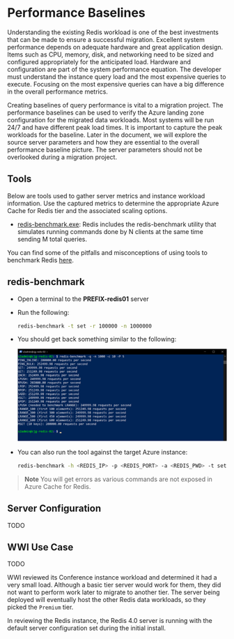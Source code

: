 # Performance Baselines

Understanding the existing Redis workload is one of the best investments that can be made to ensure a successful migration. Excellent system performance depends on adequate hardware and great application design.  Items such as CPU, memory, disk, and networking need to be sized and configured appropriately for the anticipated load. Hardware and configuration are part of the system performance equation.  The developer must understand the instance query load and the most expensive queries to execute. Focusing on the most expensive queries can have a big difference in the overall performance metrics.

Creating baselines of query performance is vital to a migration project. The performance baselines can be used to verify the Azure landing zone configuration for the migrated data workloads. Most systems will be run 24/7 and have different peak load times. It is important to capture the peak workloads for the baseline. Later in the document, we will explore the source server parameters and how they are essential to the overall performance baseline picture. The server parameters should not be overlooked during a migration project.

## Tools

Below are tools used to gather server metrics and instance workload information. Use the captured metrics to determine the appropriate Azure Cache for Redis tier and the associated scaling options.

- [redis-benchmark.exe](https://www.percona.com/software/instance-tools/percona-monitoring-and-management): Redis includes the redis-benchmark utility that simulates running commands done by N clients at the same time sending M total queries.

You can find some of the pitfalls and misconceptions of using tools to benchmark Redis [here](https://redis.io/topics/benchmarks).

## redis-benchmark

- Open a terminal to the **PREFIX-redis01** server
- Run the following:

    ```bash
    redis-benchmark -t set -r 100000 -n 1000000
    ```

- You should get back something similar to the following:

    ![output of redis-benchmark tool.](media/../../05_Appendix/media/redisbenchmark-local.png)

- You can also run the tool against the target Azure instance:

    ```bash
    redis-benchmark -h <REDIS_IP> -p <REDIS_PORT> -a <REDIS_PWD> -t set -r 100000 -n 1000000
    ```

> **Note** You will get errors as various commands are not exposed in Azure Cache for Redis.

## Server Configuration

TODO

## WWI Use Case

TODO

WWI reviewed its Conference instance workload and determined it had a very small load.  Although a basic tier server would work for them, they did not want to perform work later to migrate to another tier.  The server being deployed will eventually host the other Redis data workloads, so they picked the `Premium` tier.

In reviewing the Redis instance, the Redis 4.0 server is running with the default server configuration set during the initial install.
